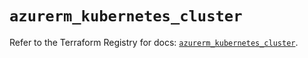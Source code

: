# `azurerm_kubernetes_cluster`

Refer to the Terraform Registry for docs: [`azurerm_kubernetes_cluster`](https://registry.terraform.io/providers/hashicorp/azurerm/4.2.0/docs/resources/kubernetes_cluster).
